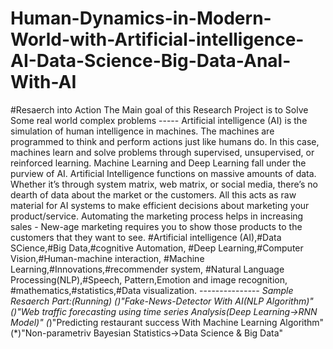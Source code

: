 # Human-Dynamics-in-Modern-World-with-Artificial-intelligence-AI-Data-Science-Big-Data-Anal-With-AI
#Resaerch into Action The Main goal of this Research Project is to Solve Some real world complex problems ----- Artificial intelligence (AI) is the simulation of human intelligence in machines. The machines are programmed to think and perform actions just like humans do. In this case, machines learn and solve problems through supervised, unsupervised, or reinforced learning. Machine Learning and Deep Learning fall under the purview of AI. Artificial Intelligence functions on massive amounts of data. Whether it’s through system matrix, web matrix, or social media, there’s no dearth of data about the market or the customers. All this acts as raw material for AI systems to make efficient decisions about marketing your product/service. Automating the marketing process helps in increasing sales - New-age marketing requires you to show those products to the customers that they want to see. #Artificial intelligence (AI),#Data SCience,#Big Data,#cognitive Automation, #Deep Learning,#Computer Vision,#Human-machine interaction, #Machine Learning,#Innovations,#recommender system, #Natural Language Processing(NLP),#Speech, Pattern,Emotion and image recognition, #mathematics,#statistics,#Data visualization. -----------***---- Sample Resaerch Part:(Running) (*)"Fake-News-Detector With AI(NLP Algorithm)" (*)"Web traffic forecasting using time series Analysis(Deep Learning->RNN Model)" (*)"Predicting restaurant success With Machine Learning Algorithm" (*)"Non-parametriv Bayesian Statistics->Data Science &amp; Big Data"
